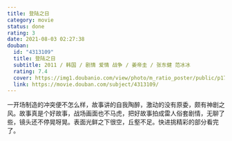 ```yaml
---
title: 登陆之日
category: movie
status: done
rating: 3
date: 2021-08-03 02:27:38
douban:
  id: "4313109"
  title: 登陆之日
  subtitle: 2011 / 韩国 / 剧情 爱情 战争 / 姜帝圭 / 张东健 范冰冰
  rating: 7.4
  cover: https://img1.doubanio.com/view/photo/m_ratio_poster/public/p1749048668.jpg
  link: https://movie.douban.com/subject/4313109/
---
```


一开场制造的冲突便不怎么样，故事讲的自我陶醉，激动的没有原委，颇有神剧之风。故事真是个好故事，战场画面也不马虎，把好故事拍成雷人俗套剧情，无聊了些，镜头还不停晃呀晃。表面光鲜之下很空，丘壑不足。快进挑精彩的部分看完了。
